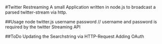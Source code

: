 #Twitter Restreaming
A small Application written in node.js to broadcast a parsed twitter-stream via http.

##Usage
node twitter.js username password
// username and password is required by the twitter Streaming API

##ToDo
Updating the Searchstring via HTTP-Request
Adding OAuth
